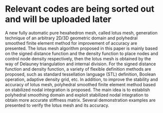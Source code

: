 # Relevant codes are being sorted out and will be uploaded later
A new fully automatic pure hexahedron mesh, called lotus mesh, generation technique of an arbitrary 2D/3D geometric domain and polyhedral smoothed finite element method for improvement of accuracy are presented. The lotus mesh algorithm proposed in this paper is mainly based on the signed distance function and the density function to place nodes and control node density respectively, then the lotus mesh is obtained by the way of Delauney triangulation and internal division. For the signed distance function and density function, a variety of flexible definition methods are proposed, such as standard tessellation language (STL) definition, Boolean operation, adaptive density grid, etc. In addition, to improve the stability and accuracy of lotus mesh, polyhedral smoothed finite element method based on stabilized nodal integration is proposed. The main idea is to establish polyhedral smoothing domain and exploit stabilized nodal integration to obtain more accurate stiffness matrix. Several demonstration examples are presented to verify the lotus mesh and its accuracy.

